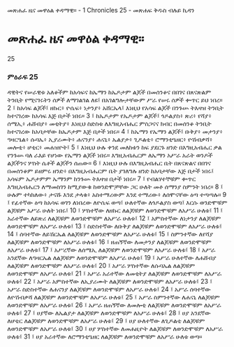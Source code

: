 ﻿
 መጽሐፈ ዜና መዋዕል ቀዳማዊ። - 1 Chronicles 25 - መጽሐፍ ቅዱስ ብሉይ ኪዳን
#  መጽሐፈ ዜና መዋዕል ቀዳማዊ።
25
### ምዕራፍ 25
ዳዊትና የሠራዊቱ አለቆችም ከአሳፍና ከኤማን ከኤዶታም ልጆች በመሰንቆና በበገና በጸናጽልም ትንቢት የሚናገሩትን ሰዎች ለማገልገል ለዩ፤ በአገልግሎታቸውም ሥራ የሠሩ ሰዎች ቍጥር ይህ ነበረ።
2 ፤ ከአሳፍ ልጆች፤ ዘኩር፥ ዮሴፍ፥ ነታንያ፥ አሸርኤላ፤ እነዚህ የአሳፍ ልጆች በንጉሡ ትእዛዝ ትንቢት ከተናገረው ከአሳፍ እጅ በታች ነበሩ።
3 ፤ ከኤዶታም የኤዶታም ልጆች፤ ጎዶልያስ፥ ጽሪ፥ የሻያ፥ ሰሜኢ፥ ሐሸብያ፥ መቲትያ፥ እነዚህ ስድስቱ ለእግዚአብሔር ምስጋናና ክብር በመሰንቆ ትንቢት ከተናገረው ከአባታቸው ከኤዶታም እጅ በታች ነበሩ።
4 ፤ ከኤማን የኤማን ልጆች፤ ቡቅያ፥ መታንያ፥ ዓዛርዔል፥ ሱባኤ፥ ኢያሪሙት፥ ሐናንያ፥ ሐናኒ፥ ኤልያታ፥ ጊዶልቲ፥ ሮማንቲዔዘር፥ ዮሽብቃሻ፥ መሎቲ፥ ሆቲር፥ መሐዝዮት፤
5 ፤ እነዚህ ሁሉ ቀንደ መለከቱን ከፍ ያደርጉ ዘንድ በእግዚአብሔር ቃል የንጉሡ ባለ ራእይ የሆነው የኤማን ልጆች ነበሩ። እግዚአብሔርም ለኤማን አሥራ አራት ወንዶች ልጆችንና ሦስት ሴቶች ልጆችን ሰጠው።
6 ፤ እነዚህ ሁሉ በእግዚአብሔር ቤት በጸናጽልና በበገና በመሰንቆም ይዘምሩ ዘንድ፥ በእግዚአብሔርም ቤት ያገለግሉ ዘንድ ከአባታቸው እጅ በታች ነበሩ፤ አሳፍም ኤዶታምም ኤማንም ከንጉሡ ትእዛዝ በታች ነበሩ።
7 ፤ የብልሃተኞቹም ቍጥር እግዚአብሔርን ለማመስገን ከሚያውቁ ከወንድሞቻቸው ጋር ሁለት መቶ ሰማንያ ስምንት ነበረ።
8 ፤ ሁሉም ተካክለው፥ ታናሹ እንደ ታላቁ፥ አስተማሪውም እንደ ተማሪው፥ ለሰሞናቸው ዕጣ ተጣጣሉ።
9 ፤ የፊተኛው ዕጣ ከአሳፍ ወገን ለነበረው ለዮሴፍ ወጣ፤ ሁለተኛው ለጎዶልያስ ወጣ፤ እርሱ ወንድሞቹም ልጆቹም አሥራ ሁለት ነበሩ፤
10 ፤ ሦስተኛው ለዘኩር ለልጆቹም ለወንድሞቹም ለአሥራ ሁለቱ፤
11 ፤ አራተኛው ለይጽሪ ለልጆቹም ለወንድሞቹም ለአሥራ ሁለቱ፤
12 ፤ አምስተኛው ለነታንያ ለልጆቹም ለወንድሞቹም ለአሥራ ሁለቱ፤
13 ፤ ስድስተኛው ለቡቅያ ለልጆቹም ለወንድሞቹም ለአሥራ ሁለቱ፤
14 ፤ ሰባተኛው ለይሽርኤል ለልጆቹም ለወንድሞቹም ለአሥራ ሁለቱ፤
15 ፤ ስምንተኛው ለየሻያ ለልጆቹም ለወንድሞቹም ለአሥራ ሁለቱ፤
16 ፤ ዘጠኝኛው ለመታንያ ለልጆቹም ለወንድሞቹም ለአሥራ ሁለቱ፤
17 ፤ አሥረኛው ለሰሜኢ ለልጆቹም ለወንድሞቹም ለአሥራ ሁለቱ፤
18 ፤ አሥራ አንደኛው ለዓዛርኤል ለልጆቹም ለወንድሞቹም ለአሥራ ሁለቱ፤
19 ፤ አሥራ ሁለተኛው ለሐሸብያ ለልጆቹም ለወንድሞቹም ለአሥራ ሁለቱ፤
20 ፤ አሥራ ሦስተኛው ለሱባኤል ለልጆቹም ለወንድሞቹም ለአሥራ ሁለቱ፤
21 ፤ አሥራ አራተኛው ለመቲትያ ለልጆቹም ለወንድሞቹም ለአሥራ ሁለቱ፤
22 ፤ አሥራ አምስተኛው ለኢያሪሙት ለልጆቹም ለወንድሞቹም ለአሥራ ሁለቱ፤
23 ፤ አሥራ ስድስተኛው ለሐናንያ ለልጆቹም ለወንድሞቹም ለአሥራ ሁለቱ፤
24 ፤ አሥራ ሰባተኛው ለዮሽብቃሻ ለልጆቹም ለወንድሞቹም ለአሥራ ሁለቱ፤
25 ፤ አሥራ ስምንተኛው ለሐናኒ ለልጆቹም ለወንድሞቹም ለአሥራ ሁለቱ፤
26 ፤ አሥራ ዘጠኝኛው ለመሎቲ ለልጆቹም ለወንድሞቹም ለአሥራ ሁለቱ፤
27 ፤ ሀያኛው ለኤልያታ ለልጆቹም ለወንድሞቹም ለአሥራ ሁለቱ፤
28 ፤ ሀያ አንደኛው ለሆቲር ለልጆቹም ለወንድሞቹም ለአሥራ ሁለቱ፤
29 ፤ ሀያ ሁለተኛው ለጊዶልቲ ለልጆቹም ለወንድሞቹም ለአሥራ ሁለቱ፤
30 ፤ ሀያ ሦስተኛው ለመሐዚዮት ለልጆቹም ለወንድሞቹም ለአሥራ ሁለቱ፤
31 ፤ ሀያ አራተኛው ለሮማንቲዔዘር ለልጆቹም ለወንድሞቹም ለአሥራ ሁለቱ ወጣ።
